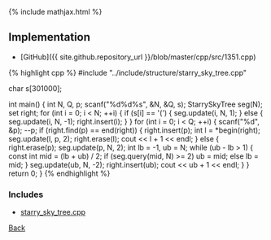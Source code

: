 {% include mathjax.html %}



## Implementation

- [GitHub]({{ site.github.repository_url }}/blob/master/cpp/src/1351.cpp)

{% highlight cpp %}
#include "../include/structure/starry_sky_tree.cpp"

char s[301000];

int main() {
  int N, Q, p;
  scanf("%d%d%s", &N, &Q, s);
  StarrySkyTree<int> seg(N);
  set<int> right;
  for (int i = 0; i < N; ++i) {
    if (s[i] == '(') { seg.update(i, N, 1); }
    else { seg.update(i, N, -1); right.insert(i); }
  }
  for (int i = 0; i < Q; ++i) {
    scanf("%d", &p); --p;
    if (right.find(p) == end(right)) {
      right.insert(p);
      int l = *begin(right);
      seg.update(l, p, 2);
      right.erase(l);
      cout << l + 1 << endl;
    }
    else {
      right.erase(p);
      seg.update(p, N, 2);
      int lb = -1, ub = N;
      while (ub - lb > 1) {
        const int mid = (lb + ub) / 2;
        if (seg.query(mid, N) >= 2) ub = mid; else lb = mid;
      }
      seg.update(ub, N, -2);
      right.insert(ub);
      cout << ub + 1 << endl;
    }
  }
  return 0;
}
{% endhighlight %}

### Includes

- [starry_sky_tree.cpp](../include/structure/starry_sky_tree)

[Back](..)
